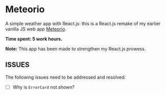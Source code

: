 # Meteorio

A simple weather app with React.js: this is a React.js remake of my earlier vanilla JS web app [Meteorio](https://github.com/NimaBavari/Meteorio "Meteorio").

**Time spent: 5 work hours.**

**Note:** This app has been made to strengthen my React.js prowess.

## ISSUES

The following issues need to be addressed and resolved:

* [ ] Why is `ErrorCard` not shown?
